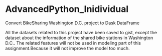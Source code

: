 # AdvancedPython_Inidividual

Convert BikeSharing Washington D.C. project to Dask DataFrame

All the datasets related to this project have been saved to gist, except the dataset about the information of the shared bike stations in Washington D.C.. The related features will not be used in modeling part of this assignment.Because it will not improve the model too much.


